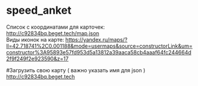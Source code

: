 # speed_anket
Список с координатами для карточек:
http://c92834bq.beget.tech/map.json  
Виды иконок на карте:
https://yandex.ru/maps/?ll=42.718741%2C0.001188&mode=usermaps&source=constructorLink&um=constructor%3A95893e57fd953d5a13812a39aaca58cb4aaaf64fc244664d2f9f249f2e923590&z=17  

#Загрузить свою карту ( важно указать имя для json )
http://c92834bq.beget.tech
